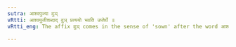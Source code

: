 ```yaml
---
sutra: आश्वयुज्या वुञ्
vRtti: आश्वयुजीशब्दाद् वुञ् प्रत्ययो भवति उप्तेर्थे ॥
vRtti_eng: The affix वुञ् comes in the sense of 'sown' after the word आश्वयुजी ॥

---
```

